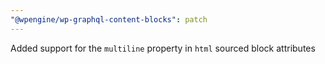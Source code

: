 ```yaml
---
"@wpengine/wp-graphql-content-blocks": patch
---
```


Added support for the `multiline` property in `html` sourced block attributes
